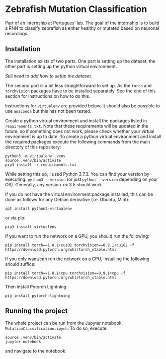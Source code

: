 # Zebrafish Mutation Classification
Part of an internship at Portugues' lab. The goal of the internship is to build a RNN to classify zebrafish as either healthy or mutated based on neuronal recordings.

## Installation
The installation exists of two parts. One part is setting up the dataset,
the other part is setting up the python virtual environment.

_Still need to add how to setup the dataset._

The second part is a bit less straightforward to set up. As the `torch`
and `torchvision` packages have to be installed separately. See the end
of this section for instructions on how to do this.


Instructions for `virtualenv` are provided below. It should also be possible
to use `anaconda` but this has not been tested.

Create a python virtual environment and install the packages listed in
`requirements.txt`. Note that these requirements will be updated in the
future, so if something does not work, please check whether your virtual
environment is up to date. To create a python virtual environment and
install the required packages execute the following commands from the
main directory of this repository:
```
python3 -m virtualenv .venv
source .venv/bin/activate
pip3 install -r requirements.txt
```

While setting this up, I used Python 3.7.3. You can find your version by
executing: `python3 --version` (or just `python --version` depending on
your OS). Generally, any version >= 3.5 should work.

If you do not have the virtual environment package installed, this can be
done as follows for any Debian derivative (i.e. Ubuntu, Mint):
```
apt install python3-virtualenv
```
or via pip:
```
pip3 install virtualenv
```

If you want to run the network on a GPU, you should run the following:
```
pip install torch==1.8.1+cu102 torchvision==0.9.1+cu102 -f https://download.pytorch.org/whl/torch_stable.html
```

If you only want/can run the network on a CPU, installing the following
should suffice:
```
pip install torch==1.8.1+cpu torchvision==0.9.1+cpu -f https://download.pytorch.org/whl/torch_stable.html
```

Then install Pytorch Lightning:
```
pip install pytorch-lightning
```

## Running the project

The whole project can be run from the Jupyter notebook: 
`MutationClassification.ipynb`. To do so, execute:
```
source .venv/bin/activate
jupyter notebook
```
and navigate to the notebook.
